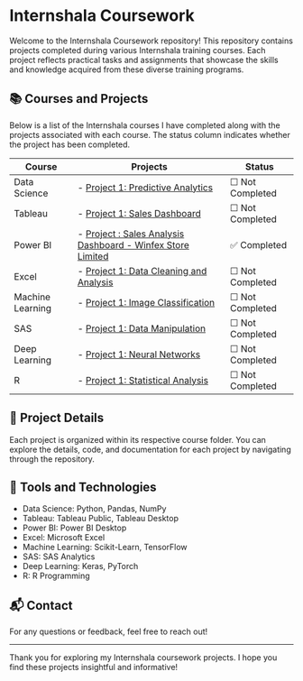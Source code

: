 # Internshala Coursework

Welcome to the Internshala Coursework repository! This repository contains projects completed during various Internshala training courses. Each project reflects practical tasks and assignments that showcase the skills and knowledge acquired from these diverse training programs.

## 📚 Courses and Projects

Below is a list of the Internshala courses I have completed along with the projects associated with each course. The status column indicates whether the project has been completed.

| **Course**           | **Projects**                                                                 | **Status**  |
|----------------------|--------------------------------------------------------------------------------|-------------|
| Data Science         | - [Project 1: Predictive Analytics](link-to-project) |  &#9744; Not Completed |
| Tableau              | - [Project 1: Sales Dashboard](link-to-project) | &#9744; Not Completed |
| Power BI             | - [Project : Sales Analysis Dashboard - Winfex Store Limited](https://github.com/ManjiriSDS/Internshala-Coursework/tree/main/Power%20BI) | ✅ Completed |
| Excel                | - [Project 1: Data Cleaning and Analysis](link-to-project) |&#9744; Not Completed |
| Machine Learning     | - [Project 1: Image Classification](link-to-project) | &#9744; Not Completed |
| SAS                  | - [Project 1: Data Manipulation](link-to-project) | &#9744; Not Completed |
| Deep Learning        | - [Project 1: Neural Networks](link-to-project) | &#9744; Not Completed |
| R                    | - [Project 1: Statistical Analysis](link-to-project)| &#9744; Not Completed |

## 📁 Project Details

Each project is organized within its respective course folder. You can explore the details, code, and documentation for each project by navigating through the repository.

## 🔧 Tools and Technologies

- Data Science: Python, Pandas, NumPy
- Tableau: Tableau Public, Tableau Desktop
- Power BI: Power BI Desktop
- Excel: Microsoft Excel
- Machine Learning: Scikit-Learn, TensorFlow
- SAS: SAS Analytics
- Deep Learning: Keras, PyTorch
- R: R Programming

## 📬 Contact

For any questions or feedback, feel free to reach out!

---

Thank you for exploring my Internshala coursework projects. I hope you find these projects insightful and informative!
